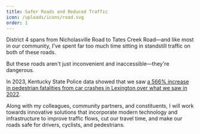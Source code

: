 ```yaml
---
title: Safer Roads and Reduced Traffic
icon: /uploads/icons/road.svg
order: 1
---
```


District 4 spans from Nicholasville Road to Tates Creek Road—and like most in our community, I've spent far too much time sitting in standstill traffic on both of these roads.

But these roads aren't just inconvenient and inaccessible—they're dangerous.

In 2023, Kentucky State Police data showed that we saw [a 566% increase in pedestrian fatalities from car crashes in Lexington over what we saw in 2022](https://www.kentucky.com/news/local/counties/fayette-county/article283593513.html).

Along with my colleagues, community partners, and constituents, I will work towards innovative solutions that incorporate modern technology and infrastructure to improve traffic flows, cut our travel time, and make our roads safe for drivers, cyclists, and pedestrians.
